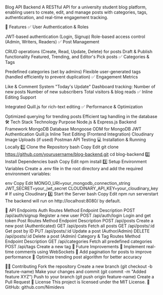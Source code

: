 Blog API Backend
A RESTful API for a university student blog platform, enabling users to create, edit, and manage posts with categories, tags, authentication, and real-time engagement tracking.

🚀 Features
✅ User Authentication & Roles

JWT-based authentication (Login, Signup)
Role-based access control (Admin, Writers, Readers)
✅ Post Management

CRUD operations (Create, Read, Update, Delete) for posts
Draft & Publish functionality
Featured, Trending, and Editor's Pick posts
✅ Categories & Tags

Predefined categories (set by admins)
Flexible user-generated tags (handled efficiently to prevent duplication)
✅ Engagement Metrics

Like & Comment System
"Today's Update" Dashboard tracking:
Number of new posts
Number of new subscribers
Total visitors & blog reads
✅ Inline Editing Support

Integrated Quill.js for rich-text editing
✅ Performance & Optimization

Optimized querying for trending posts
Efficient tag handling in the database
🛠️ Tech Stack
Technology	Purpose
Node.js & Express.js	Backend Framework
MongoDB	Database
Mongoose	ODM for MongoDB
JWT	Authentication
Quill.js	Inline Text Editing (Frontend Integration)
Cloudinary	Image Uploads (if used)
Postman	API Testing
💻 Installation & Running Locally
1️⃣ Clone the Repository
bash
Copy
Edit
git clone https://github.com/yourusername/blog-backend.git
cd blog-backend
2️⃣ Install Dependencies
bash
Copy
Edit
npm install
3️⃣ Setup Environment Variables
Create a .env file in the root directory and add the required environment variables:

env
Copy
Edit
MONGO_URI=your_mongodb_connection_string
JWT_SECRET=your_jwt_secret
CLOUDINARY_API_KEY=your_cloudinary_key  # If using Cloudinary
4️⃣ Start the Server
bash
Copy
Edit
npm run serverstart
The backend will run on http://localhost:8080/ by default.

📡 API Endpoints
Auth Routes
Method	Endpoint	Description
POST	/api/auth/signup	Register a new user
POST	/api/auth/login	Login and get token
Post Routes
Method	Endpoint	Description
POST	/api/posts	Create a new post (Authenticated)
GET	/api/posts	Fetch all posts
GET	/api/posts/:id	Get post by ID
PUT	/api/posts/:id	Update a post (Author/Admin)
DELETE	/api/posts/:id	Delete a post (Admin)
Category & Tag Routes
Method	Endpoint	Description
GET	/api/categories	Fetch all predefined categories
POST	/api/tags	Create a new tag
🚀 Future Improvements
🔹 Implement real-time comments using WebSockets
🔹 Add pagination for posts to improve performance
🔹 Optimize trending post algorithm for better accuracy

👨‍💻 Contributing
Fork the repository
Create a new branch (git checkout -b feature-name)
Make your changes and commit (git commit -m "Added feature XYZ")
Push to your branch (git push origin feature-name)
Create a Pull Request
📜 License
This project is licensed under the MIT License.
🔗 GitHub: github.com/Nimidevs